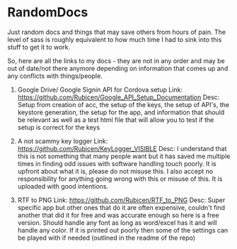 # RandomDocs
Just random docs and things that may save others from hours of pain. The level of sass is roughly equivalent to how much time I had to sink into this stuff to get it to work. 


So, here are all the links to my docs - they are not in any order and may be out of date/not there anymore depending on information that comes up and any conflicts with things/people.

1. Google Drive/ Google Signin API for Cordova setup
     Link: https://github.com/Rubicen/Google_API_Setup_Documentation
     Desc: Setup from creation of acc, the setup of the keys, the setup of API's, the keystore generation, the setup for the app, and 
     information that should be relevant as well as a test html file that will allow you to test if the setup is correct for the keys 

2. A not scammy key logger
     Link: https://github.com/Rubicen/KeyLogger_VISIBLE
     Desc: I understand that this is not something that many people want but it has saved me multiple times in finding odd issues with
     software handling touch poorly. It is upfront about what it is, please do not misuse this. I also accept no responsibility for
     anything going wrong with this or misuse of this. It is uploaded with good intentions.

3. RTF to PNG
     Link: https://github.com/Rubicen/RTF_to_PNG
     Desc: Super specific app but other ones that do it are often expensive, couldn't find another that did it for free and was accurate
     enough so here is a free version. Should handle any font as long as word/excel has it and will handle any color. If it is printed out
     poorly then some of the settings can be played with if needed (outlined in the readme of the repo)
